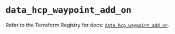 # `data_hcp_waypoint_add_on`

Refer to the Terraform Registry for docs: [`data_hcp_waypoint_add_on`](https://registry.terraform.io/providers/hashicorp/hcp/0.89.0/docs/data-sources/waypoint_add_on).
